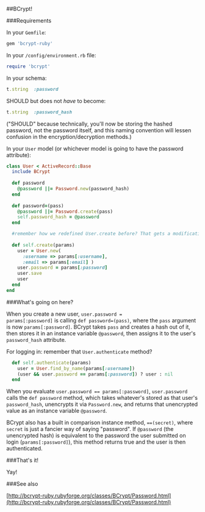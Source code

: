 ##BCrypt!

###Requirements

In your <code>Gemfile</code>:

```ruby
gem 'bcrypt-ruby'
```

In your <code>/config/environment.rb</code> file:

```ruby
require 'bcrypt'
```

In your schema:

```ruby
t.string  :password
```
SHOULD but does not *have* to become:

```ruby
t.string  :password_hash
```

("SHOULD" because technically, you'll now be storing the hashed password, not the password itself, and this naming convention will lessen confusion in the encryption/decryption methods.)

In your <code>User</code> model (or whichever model is going to have the password attribute):

```ruby
class User < ActiveRecord::Base
  include BCrypt
  
  def password 
    @password ||= Password.new(password_hash)
  end
  
  def password=(pass)
    @password ||= Password.create(pass)
    self.password_hash = @password
  end

  #remember how we redefined User.create before? That gets a modification as well:
  
  def self.create(params)
    user = User.new(
      :username => params[:username],
      :email => params[:email] )
    user.password = params[:password]
    user.save
    user
  end  
end
```

###What's going on here?

When you create a new user, <code>user.password = params[:password]</code> is calling <code>def password=(pass)</code>, where the <code>pass</code> argument is now <code>params[:password]</code>. BCrypt takes <code>pass</code> and creates a hash out of it, then stores it in an instance variable <code>@password</code>, then assigns it to the user's <code>password_hash</code> attribute.

For logging in: remember that <code>User.authenticate</code> method?

```ruby
  def self.authenticate(params)
    user = User.find_by_name(params[:username])
    (user && user.password == params[:password]) ? user : nil
  end
```

When you evaluate <code>user.password == params[:password]</code>, <code>user.password</code> calls the <code>def password</code> method, which takes whatever's stored as that user's <code>password_hash</code>, unencrypts it via <code>Password.new</code>, and returns that unencrypted value as an instance variable <code>@password</code>. 

BCrypt also has a built in comparison instance method, <code>==(secret)</code>, where <code>secret</code> is just a fancier way of saying "password". If <code>@password</code> (the unencrypted hash) is equivalent to the password the user submitted on login (<code>params[:password]</code>), this method returns true and the user is then authenticated.

###That's it!

Yay!

###See also

[http://bcrypt-ruby.rubyforge.org/classes/BCrypt/Password.html](http://bcrypt-ruby.rubyforge.org/classes/BCrypt/Password.html)
